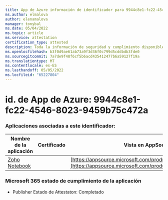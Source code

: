 ```yaml
---
title: App de Azure información de identificador para 9944c8e1-fc22-4546-8023-9459b75c472a
ms.author: elmalova
author: elenamalova
manager: tonybal
ms.date: 05/04/2022
ms.topic: article
ms.service: attestation
certification_type: attested
description: Toda la información de seguridad y cumplimiento disponible para 9944c8e1-fc22-4546-8023-9459b75c472a.
ms.openlocfilehash: b3f0d9ae61ab73a9f3d36f0c799d5cddbdb3fde0
ms.sourcegitcommit: 7a7de9f48f6cf5b6acd435412477b6a59127f19a
ms.translationtype: MT
ms.contentlocale: es-ES
ms.lasthandoff: 05/05/2022
ms.locfileid: "65227804"
---
```

# <a name="azure-app-id-9944c8e1-fc22-4546-8023-9459b75c472a"></a>id. de App de Azure: 9944c8e1-fc22-4546-8023-9459b75c472a


### <a name="apps-associated-with-this-id"></a>Aplicaciones asociadas a este identificador:
| **Nombre de la aplicación** | **Certificado** | **Vista en AppSource** |
|--------------|---------------|-----------------------|
| [Zoho Notebook](../forward/WA200001616.md) |  | [https://appsource.microsoft.com/product/office/WA200001616](https://appsource.microsoft.com/product/office/WA200001616) |

### <a name="microsoft-365-app-compliance-status"></a>Microsoft 365 estado de cumplimiento de la aplicación
- Publisher Estado de Attestaton: Completado
